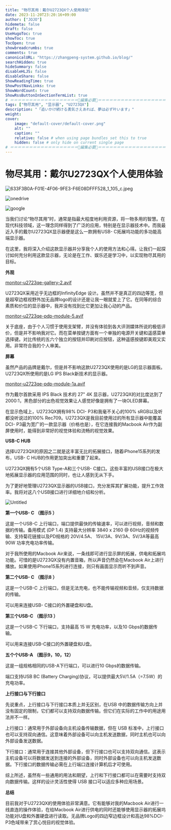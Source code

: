 ```yaml
---
title: "物尽其用：戴尔U2723QX个人使用体验"
date: 2023-11-20T23:20:16+09:00
author: ["JOJO"]
hidemeta: false
draft: false
UseHugoToc: true
showToc: true
TocOpen: true
showbreadcrumbs: true
comments: true
canonicalURL: "https://zhangpeng-system.github.io/blog/"
searchHidden: true
hideSummary: false
disableHLJS: false
disableShare: false
ShowReadingTime: true
ShowPostNavLinks: true
ShowWordCount: true
ShowRssButtonInSectionTermList: true
# ＝＝＝＝＝＝＝＝＝＝＝＝＝＝＝＝＝＝🔽編集必要🔽＝＝＝＝＝＝＝＝＝＝＝＝＝＝＝＝＝＝
tags: ["物尽其用", "显示器", "U2723QX"]
description: "「追いかけ続ける勇気さえあれば、夢は必ず叶います」"
weight:
cover:
    image: "default-cover/default-cover.png"
    alt: ""
    caption: ""
    relative: false # when using page bundles set this to true
    hidden: false # only hide on current single page
# ＝＝＝＝＝＝＝＝＝＝＝＝＝＝＝＝＝＝🔼編集必要🔼＝＝＝＝＝＝＝＝＝＝＝＝＝＝＝＝＝＝
---
```

# **物尽其用：戴尔U2723QX个人使用体验**

![633F3B0A-F01E-4F06-9FE3-F6E08DFFF528_1_105_c.jpeg](https://prod-files-secure.s3.us-west-2.amazonaws.com/227268e4-946c-4789-bab4-db7ba8514cd2/749b3ed9-6068-4ea2-ba75-ddc7a3807ca5/633F3B0A-F01E-4F06-9FE3-F6E08DFFF528_1_105_c.jpeg)

![onedrive](https://onedrive.live.com/?cid=0FCDC1C3CC22D0CA&id=FCDC1C3CC22D0CA%21375&parId=FCDC1C3CC22D0CA%21373&o=OneUp)

![google](https://drive.google.com/file/d/1-WCKeWazXqVQQFsEGscEFE644hzcISB4/view)

当我们讨论“物尽其用”时，通常是指最大程度地利用资源，将一物多用的智慧。在现代科技领域，这一理念同样得到了广泛的应用，特别是在显示器技术中。而我最近入手的戴尔U2723QX显示器便是这么一款拥有USB- C拓展坞功能的多功能高端显示器。

在这里，我将深入介绍这款显示器并分享我个人的使用方法和心得。让我们一起探讨如何充分利用这款显示器，无论是在工作、娱乐还是学习中，以实现物尽其用的目标。

**外观**

[monitor-u2723qe-gallery-2.avif](https://prod-files-secure.s3.us-west-2.amazonaws.com/227268e4-946c-4789-bab4-db7ba8514cd2/b5b78a0a-4f86-40bf-bf98-e58d6f348c0c/monitor-u2723qe-gallery-2.avif)

U2723QX采用近乎无边框的InfinityEdge 设计。虽然并不是真正的四边等宽，但是超窄边框视野外加无品牌logo的设计还是让我一眼就爱上了它。在同等的综合素质和价位的显示器中，我并没有找到比它更加让我心动的产品。

[monitor-u2723qe-pdp-module-5.avif](https://prod-files-secure.s3.us-west-2.amazonaws.com/227268e4-946c-4789-bab4-db7ba8514cd2/6cd33a29-496c-4ce6-99c4-83d800c622d1/monitor-u2723qe-pdp-module-5.avif)

关于底座，由于个人习惯于使用支架臂，并没有体验到各大评测媒体所说的极低评价，但是并不影响我对它。而在菜单按键方面有一个单独的电源开关键和遥感菜单选择键。对比传统的五六个独立的按钮并印刷对应按钮，这种遥感按键即美观又实用。非常符合我的个人审美。

**屏幕**

虽然产品的品牌是戴尔，但是并不影响这款U2723QX使用的是LG的显示器面板。U2723QX所使用的是LG IPS Black新技术的显示器。

[monitor-u2723qe-pdp-module-1a.avif](https://prod-files-secure.s3.us-west-2.amazonaws.com/227268e4-946c-4789-bab4-db7ba8514cd2/8018acb1-41a4-43ec-bf1d-77e4485da801/monitor-u2723qe-pdp-module-1a.avif)

作为戴尔首款采用 IPS Black 技术的 27" 4K 显示器，U2723QX的对比度达到了 2000:1，黑色部分的出色视觉效果让人感觉好像是拥有了一块OLED屏幕。

在显示色域上，U2723QX拥有98% DCI- P3和我毫不关心的100% sRGB以及听都没听说过的100% Rec709。U2723QX是我目前使用过的所有显示器中能覆盖DCI- P3最为宽广的一款显示器（价格也是），在它连接我的Macbook Air作为副屏使用时，能得到非常好的视觉体验和流畅的视觉效果。

**USB-C HUB**

选择U2723QX的原因之二就是这丰富无比的拓展接口，随着iPhone15系列的发布，USB- C HUB的作用更加突出和重要了起来。

U2723QX拥有5个USB Type-A和三个USB- C接口。这些丰富的USB接口在极大地拓展显示器的应用范围的同时，也让人感到无从下手。

为了更好地管理U2723QX显示器的USB接口，充分发挥其扩展功能，提升工作效率。我将对这八个USB接口进行详细地介绍和分析。

![Untitled](https://prod-files-secure.s3.us-west-2.amazonaws.com/227268e4-946c-4789-bab4-db7ba8514cd2/1bf8e7a3-0240-4cd6-accc-855100b4732f/Untitled.png)

**第一个USB- C （图示5 ）**

这是一个USB-C 上行端口，端口提供最快的传输速率，可以进行视频，音频和数据的传输。备用模式 (DP 1.4) 支持最大分辨率 3840 x 2160 @ 60Hz的视频传输、支持菊花链接以及PD规格的 20V/4.5A、 15V/3A、9V/3A、5V/3A等最高 90W 功率充电功率传输。

对于我所使用的Macbook Air来说，一条线即可进行显示屏的拓展，供电和拓展坞功能。可惜的是U2723QX没有内置音箱，所以声音仍然会在Macbook Air上进行播放。如果使用iPhone15系列进行连接，则只有画面显示而听不到声音。

**第二个USB- C （图示8 ）**

这是一个USB-C 上行端口，但是无法充电，也不能传输视频和音频，仅支持数据的传输。

可以用来连接USB- C接口的外置硬盘和U盘。

**第三个USB-C （图示13 ）**

这是一个USB-C 下行端口，支持最高 15 W 充电功率，以及10 Gbps的数据传输。

可以用来连接USB-C接口的外置硬盘和U盘。

**五个个USB-A （图示9，10，12）**

这是一组规格相同的USB-A下行端口，可以进行10 Gbps的数据传输。

端口支持USB BC (Battery Charging)协议，可以提供最大5V/1.5A（=7.5W）的充电功率。

**上行接口与下行接口**

先说重点，上行接口与下行接口本质上并无区别，在USB 中的数据传输方向上并没有固定的限制，它们都可以支持双向数据传输。但它们在实际的工作中的用途用法并不一样。

上行接口：通常用于外部设备向主机设备传输数据，但在 USB 标准中，上行接口也可以支持双向通信。这意味着外部设备可以向主机发送数据，同时主机也可以向外部设备发送数据。

下行接口：通常用于连接其他外部设备，但下行接口也可以支持双向通信。这表示主机设备可以将数据发送到连接的外部设备，同时外部设备也可以向主机发送数据。下行接口的数据传输必需在上行端口连接计算机后才可使用。

综上所述，虽然有一些通用的用法和期望，上行和下行接口都可以在需要时支持双向数据传输。这样的设计灵活性使得 USB 接口可以适应多种应用场景。

**总结**

目前我对于U2723QX的使用体验非常满意。它有能够对我的Macbook Air进行一线直连的操作体验，在给Macbook Air进行供电的同时还能够使用显示器的拓展坞功能对U盘和外置硬盘进行读取。无品牌Logo的四边窄边框设计和高达98%DCI-P3色域带来了赏心悦目的视觉体验。